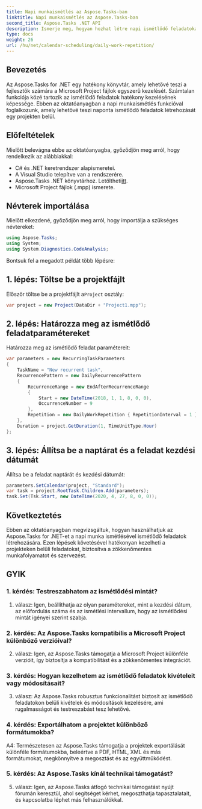 ```yaml
---
title: Napi munkaismétlés az Aspose.Tasks-ban
linktitle: Napi munkaismétlés az Aspose.Tasks-ban
second_title: Aspose.Tasks .NET API
description: Ismerje meg, hogyan hozhat létre napi ismétlődő feladatokat a Microsoft Project fájlokban az Aspose.Tasks for .NET segítségével. Növelje a termelékenységet és a szervezettséget könnyedén.
type: docs
weight: 26
url: /hu/net/calendar-scheduling/daily-work-repetition/
---
```

## Bevezetés

Az Aspose.Tasks for .NET egy hatékony könyvtár, amely lehetővé teszi a fejlesztők számára a Microsoft Project fájlok egyszerű kezelését. Számtalan funkciója közé tartozik az ismétlődő feladatok hatékony kezelésének képessége. Ebben az oktatóanyagban a napi munkaismétlés funkcióval foglalkozunk, amely lehetővé teszi naponta ismétlődő feladatok létrehozását egy projekten belül.

## Előfeltételek

Mielőtt belevágna ebbe az oktatóanyagba, győződjön meg arról, hogy rendelkezik az alábbiakkal:

- C# és .NET keretrendszer alapismeretei.
- A Visual Studio telepítve van a rendszerére.
-  Aspose.Tasks .NET könyvtárhoz. Letöltheti[itt](https://releases.aspose.com/tasks/net/).
- Microsoft Project fájlok (.mpp) ismerete.

## Névterek importálása

Mielőtt elkezdené, győződjön meg arról, hogy importálja a szükséges névtereket:

```csharp
using Aspose.Tasks;
using System;
using System.Diagnostics.CodeAnalysis;


```

Bontsuk fel a megadott példát több lépésre:

## 1. lépés: Töltse be a projektfájlt

 Először töltse be a projektfájlt a`Project` osztály:

```csharp
var project = new Project(DataDir + "Project1.mpp");
```

## 2. lépés: Határozza meg az ismétlődő feladatparamétereket

Határozza meg az ismétlődő feladat paramétereit:

```csharp
var parameters = new RecurringTaskParameters
{
    TaskName = "New recurrent task",
    RecurrencePattern = new DailyRecurrencePattern
    {
        RecurrenceRange = new EndAfterRecurrenceRange
        {
            Start = new DateTime(2018, 1, 1, 8, 0, 0),
            OccurrenceNumber = 9
        },
        Repetition = new DailyWorkRepetition { RepetitionInterval = 1 }
    },
    Duration = project.GetDuration(1, TimeUnitType.Hour)
};
```

## 3. lépés: Állítsa be a naptárat és a feladat kezdési dátumát

Állítsa be a feladat naptárát és kezdési dátumát:

```csharp
parameters.SetCalendar(project, "Standard");
var task = project.RootTask.Children.Add(parameters);
task.Set(Tsk.Start, new DateTime(2020, 4, 27, 8, 0, 0));
```

## Következtetés

Ebben az oktatóanyagban megvizsgáltuk, hogyan használhatjuk az Aspose.Tasks for .NET-et a napi munka ismétlésével ismétlődő feladatok létrehozására. Ezen lépések követésével hatékonyan kezelheti a projekteken belüli feladatokat, biztosítva a zökkenőmentes munkafolyamatot és szervezést.

## GYIK

### 1. kérdés: Testreszabhatom az ismétlődési mintát?

1. válasz: Igen, beállíthatja az olyan paramétereket, mint a kezdési dátum, az előfordulás száma és az ismétlési intervallum, hogy az ismétlődési mintát igényei szerint szabja.

### 2. kérdés: Az Aspose.Tasks kompatibilis a Microsoft Project különböző verzióival?

2. válasz: Igen, az Aspose.Tasks támogatja a Microsoft Project különféle verzióit, így biztosítja a kompatibilitást és a zökkenőmentes integrációt.

### 3. kérdés: Hogyan kezelhetem az ismétlődő feladatok kivételeit vagy módosításait?

3. válasz: Az Aspose.Tasks robusztus funkcionalitást biztosít az ismétlődő feladatokon belüli kivételek és módosítások kezelésére, ami rugalmasságot és testreszabást tesz lehetővé.

### 4. kérdés: Exportálhatom a projektet különböző formátumokba?

A4: Természetesen az Aspose.Tasks támogatja a projektek exportálását különféle formátumokba, beleértve a PDF, HTML, XML és más formátumokat, megkönnyítve a megosztást és az együttműködést.

### 5. kérdés: Az Aspose.Tasks kínál technikai támogatást?

5. válasz: Igen, az Aspose.Tasks átfogó technikai támogatást nyújt fórumán keresztül, ahol segítséget kérhet, megoszthatja tapasztalatait, és kapcsolatba léphet más felhasználókkal.